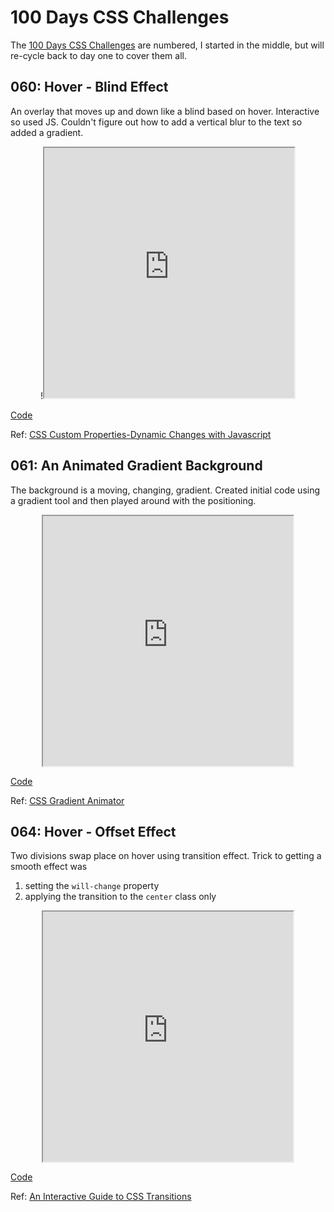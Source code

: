 # 100 Days CSS Challenges

The [100 Days CSS Challenges](https://100dayscss.com/) are numbered, I started
in the middle, but will re-cycle back to day one to cover them all.

## 060: Hover - Blind Effect

An overlay that moves up and down like a blind based on hover. Interactive so
used JS. Couldn't figure out how to add a vertical blur to the text so added a
gradient.

<p align="center">
	!<iframe
	  src="https://janegca.github.io/css-challenges/060-hover-blind"
	  style="width:400px; height:400px;"
    scrolling="no"
	></iframe>
</p>

[Code](https://github.com/janegca/css-challenges/tree/main/060-hover-blind)

Ref:
[CSS Custom Properties-Dynamic Changes with Javascript](https://vanseodesign.com/css/custom-properties-and-javascript/)

## 061: An Animated Gradient Background

The background is a moving, changing, gradient. Created initial code using a
gradient tool and then played around with the positioning.

<p align="center">
	<iframe
	  src="https://janegca.github.io/css-challenges/061-animated-grad-bg"
	  style="width:400px; height:400px;"
    scrolling="no"
	></iframe>
</p>

[Code](https://github.com/janegca/css-challenges/tree/main/061-animated-grad-bg)

Ref: [CSS Gradient Animator](https://www.gradient-animator.com/)

## 064: Hover - Offset Effect

Two divisions swap place on hover using transition effect. Trick to getting a
smooth effect was

1. setting the `will-change` property
1. applying the transition to the `center` class only

<p align="center">
	<iframe
	  src="https://janegca.github.io/css-challenges/064-hover-offset"
	  style="width:400px; height:400px;"
    scrolling="no"
	></iframe>
</p>

[Code](https://github.com/janegca/css-challenges/tree/main/064-hover-offset)

Ref:
[An Interactive Guide to CSS Transitions](https://www.joshwcomeau.com/animation/css-transitions/)
